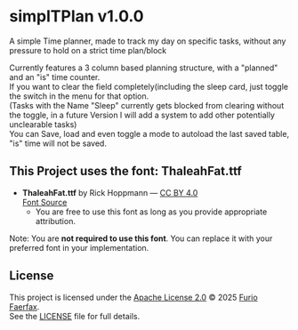 # simplTPlan v1.0.0
A simple Time planner, made to track my day on specific tasks, without any pressure to hold on a strict time plan/block

Currently features a 3 column based planning structure, with a "planned" and an "is" time counter.  
If you want to clear the field completely(including the sleep card, just toggle the switch in the menu for that option.  
(Tasks with the Name "Sleep" currently gets blocked from clearing without the toggle, in a future Version I will add a system to add other potentially unclearable tasks)  
You can Save, load and even toggle a mode to autoload the last saved table, "is" time will not be saved.

## This Project uses the font: ThaleahFat.ttf
- **ThaleahFat.ttf** by Rick Hoppmann — [CC BY 4.0](https://creativecommons.org/licenses/by/4.0/)  
  [Font Source](https://tinyworlds.itch.io/free-pixel-font-thaleah)
  - You are free to use this font as long as you provide appropriate attribution.

Note: You are **not required to use this font**. You can replace it with your preferred font in your implementation.

## License

This project is licensed under the [Apache License 2.0](https://www.apache.org/licenses/LICENSE-2.0) © 2025 [Furio Faerfax](https://github.com/Furio-Faerfax).  
See the [LICENSE](./LICENSE) file for full details.
